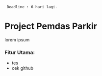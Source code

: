 ``` Deadline : 6 hari lagi.```
# Project Pemdas Parkir

lorem ipsum

### Fitur Utama:
- tes
- cek github
